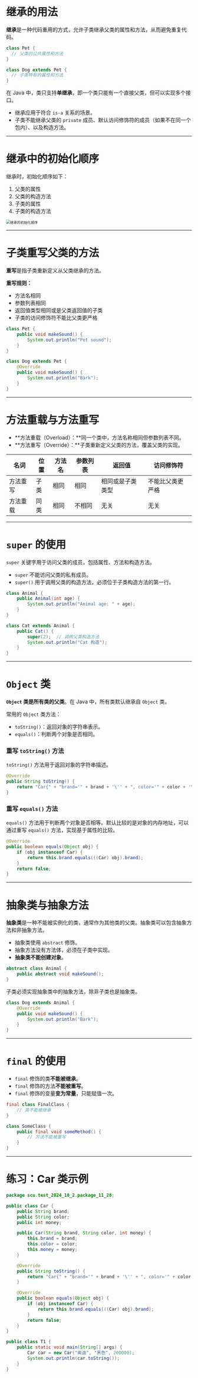 # 继承的用法

**继承**是一种代码重用的方式，允许子类继承父类的属性和方法，从而避免重复代码。

```java
class Pet {
  // 父类的公共属性和方法
}

class Dog extends Pet {
  // 子类特有的属性和方法
}
```

在 Java 中，类只支持**单继承**，即一个类只能有一个直接父类，但可以实现多个接口。

- 继承应用于符合 `is-a` 关系的场景。
- 子类不能继承父类的 `private` 成员、默认访问修饰符的成员（如果不在同一个包内）、以及构造方法。

---

# 继承中的初始化顺序

继承时，初始化顺序如下：

1. 父类的属性
2. 父类的构造方法
3. 子类的属性
4. 子类的构造方法

<img src="https://leafalice-image.oss-cn-hangzhou.aliyuncs.com/img/image-20241002104927044.png" alt="继承的初始化顺序" style="zoom:67%;" />

---

# 子类重写父类的方法

**重写**是指子类重新定义从父类继承的方法。

**重写规则：**

- 方法名相同
- 参数列表相同
- 返回值类型相同或是父类返回值的子类
- 子类的访问修饰符不能比父类更严格

```java
class Pet {
    public void makeSound() {
        System.out.println("Pet sound");
    }
}

class Dog extends Pet {
    @Override
    public void makeSound() {
        System.out.println("Bark");
    }
}
```

---

# 方法重载与方法重写

- **方法重载（Overload）：**同一个类中，方法名称相同但参数列表不同。
- **方法重写（Override）：**子类重新定义父类的方法，覆盖父类的实现。

| 名词     | 位置 | 方法名 | 参数列表 | 返回值           | 访问修饰符       |
| -------- | ---- | ------ | -------- | ---------------- | ---------------- |
| 方法重写 | 子类 | 相同   | 相同     | 相同或是子类类型 | 不能比父类更严格 |
| 方法重载 | 同类 | 相同   | 不相同   | 无关             | 无关             |

---

# `super` 的使用

`super` 关键字用于访问父类的成员，包括属性、方法和构造方法。

- `super` 不能访问父类的私有成员。
- `super()` 用于调用父类的构造方法，必须位于子类构造方法的第一行。

```java
class Animal {
    public Animal(int age) {
        System.out.println("Animal age: " + age);
    }
}

class Cat extends Animal {
    public Cat() {
        super(2);  // 调用父类构造方法
        System.out.println("Cat 构造");
    }
}
```

---

# `Object` 类

**`Object` 类是所有类的父类**。在 Java 中，所有类默认继承自 `Object` 类。

常用的 `Object` 类方法：

- `toString()`：返回对象的字符串表示。
- `equals()`：判断两个对象是否相同。

### 重写 `toString()` 方法

`toString()` 方法用于返回对象的字符串描述。

```java
@Override
public String toString() {
    return "Car{" + "brand='" + brand + '\'' + ", color='" + color + '\'' + ", money=" + money + '}';
}
```

### 重写 `equals()` 方法

`equals()` 方法用于判断两个对象是否相等。默认比较的是对象的内存地址，可以通过重写 `equals()` 方法，实现基于属性的比较。

```java
@Override
public boolean equals(Object obj) {
    if (obj instanceof Car) {
        return this.brand.equals(((Car) obj).brand);
    }
    return false;
}
```

---

# 抽象类与抽象方法

**抽象类**是一种不能被实例化的类，通常作为其他类的父类。抽象类可以包含抽象方法和非抽象方法。

- 抽象类使用 `abstract` 修饰。
- 抽象方法没有方法体，必须在子类中实现。
- **抽象类不能创建对象**。

```java
abstract class Animal {
    public abstract void makeSound();
}
```

子类必须实现抽象类中的抽象方法，除非子类也是抽象类。

```java
class Dog extends Animal {
    @Override
    public void makeSound() {
        System.out.println("Bark");
    }
}
```

---

# `final` 的使用

- `final` 修饰的类**不能被继承**。
- `final` 修饰的方法**不能被重写**。
- `final` 修饰的变量**变为常量**，只能赋值一次。

```java
final class FinalClass {
    // 类不能被继承
}

class SomeClass {
    public final void someMethod() {
        // 方法不能被重写
    }
}
```

---

# 练习：Car 类示例

```java
package scu.test_2024_10_2.package_11_28;

public class Car {
    public String brand;
    public String color;
    public int money;

    public Car(String brand, String color, int money) {
        this.brand = brand;
        this.color = color;
        this.money = money;
    }

    @Override
    public String toString() {
        return "Car{" + "brand='" + brand + '\'' + ", color='" + color + '\'' + ", money=" + money + '}';
    }

    @Override
    public boolean equals(Object obj) {
        if (obj instanceof Car) {
            return this.brand.equals(((Car) obj).brand);
        }
        return false;
    }
}

public class T1 {
    public static void main(String[] args) {
        Car car = new Car("奥迪", "黑色", 200000);
        System.out.println(car.toString());
    }
}
```

